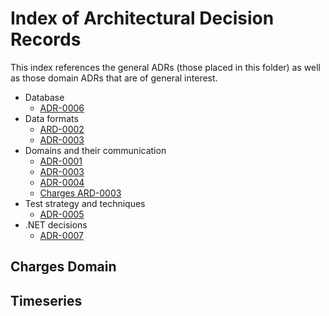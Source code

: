 # Index of Architectural Decision Records

This index references the general ADRs (those placed in this folder) as well as those domain ADRs that are of general interest.

* Database
    * [ADR-0006](ADR-0006%20-%20Use%20of%20Change%20Data%20Capture%20(SQL%20Server).md)
* Data formats
    * [ARD-0002](ADR-0002%20-%20Decision%20on%20how%20to%20convert%20from%20Ebix%20to%20CIM%20standards.md)
    * [ADR-0003](ADR-0003%20-%20Inter-service%20communication.md)
* Domains and their communication
    * [ADR-0001](ADR-0001%20-%20Event%20data%20in%20integration%20events.md)
    * [ADR-0003](ADR-0003%20-%20Inter-service%20communication.md)
    * [ADR-0004](ADR-0004%20-%20Seggregation%20of%20system%20into%20domains.md)
    * [Charges ARD-0003](Charges%20domain/ADR-0003%20Charges%20-%20Event%20handling%20in%20domain.md)
* Test strategy and techniques
    * [ADR-0005](ADR-0005%20-%20Leverage%20integration%20testing%20using%20test%20containers.md)
* .NET decisions
    * [ADR-0007](ADR-0007%20-%20.NET%20upgrade%20path.md)

## Charges Domain

## Timeseries
